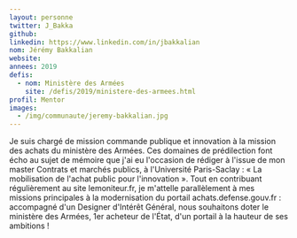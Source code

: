 ```yaml
---
layout: personne
twitter: J_Bakka
github: 
linkedin: https://www.linkedin.com/in/jbakkalian
nom: Jérémy Bakkalian
website:
annees: 2019
defis: 
  - nom: Ministère des Armées
    site: /defis/2019/ministere-des-armees.html
profil: Mentor
images: 
  - /img/communaute/jeremy-bakkalian.jpg
---
```

Je suis chargé de mission commande publique et innovation à la mission des achats du ministère des Armées. Ces domaines de prédilection font écho au sujet de mémoire que j'ai eu l'occasion de rédiger à l'issue de mon master Contrats et marchés publics, à l'Université Paris-Saclay : « La mobilisation de l'achat public pour l'innovation ». Tout en contribuant régulièrement au site lemoniteur.fr, je m'attelle parallèlement à mes missions principales à la modernisation du portail achats.defense.gouv.fr : accompagné d'un Designer d'Intérêt Général, nous souhaitons doter le ministère des Armées, 1er acheteur de l'État, d'un portail à la hauteur de ses ambitions !

